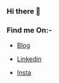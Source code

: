 ### Hi there 👋

### Find me On:-

- [Blog](https://programcodegithub.blogspot.com/)

- [Linkedin](https://www.linkedin.com/in/nithya-narayanan-c-vr-0278661aa/)

- [Insta](https://www.instagram.com/nithya.narayanan.v/)

<!--
**NithyaNarayananV/NithyaNarayananV** is a ✨ _special_ ✨ repository because its `README.md` (this file) appears on your GitHub profile.

Here are some ideas to get you started:

- 🔭 I’m currently working on ...Python
- 🌱 I’m currently learning ...Java
- 👯 I’m looking to collaborate on ...Java
- 💬 Ask me about ...Anything
- 📫 How to reach me: ... [Linkedin](https://www.linkedin.com/in/nithya-narayanan-c-vr-0278661aa/)
- 😄 Pronouns: ...He/Him heee

-->
